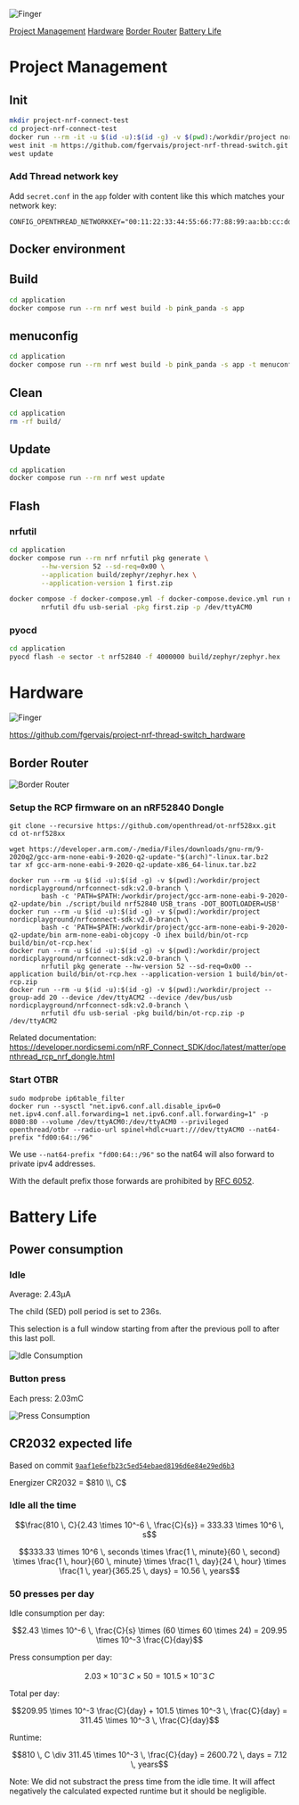 ![Finger](assets/img/finger.jpg)

[Project Management](#project-management)
[Hardware](#hardware)
[Border Router](#border-router)
[Battery Life](#battery-life)

# Project Management

## Init

```bash
mkdir project-nrf-connect-test
cd project-nrf-connect-test
docker run --rm -it -u $(id -u):$(id -g) -v $(pwd):/workdir/project nordicplayground/nrfconnect-sdk:v2.0-branch bash
west init -m https://github.com/fgervais/project-nrf-thread-switch.git .
west update
```

### Add Thread network key

Add `secret.conf` in the `app` folder with content like this which matches your
network key:

```
CONFIG_OPENTHREAD_NETWORKKEY="00:11:22:33:44:55:66:77:88:99:aa:bb:cc:dd:ee:ff"
```

## Docker environment

## Build

```bash
cd application
docker compose run --rm nrf west build -b pink_panda -s app
```

## menuconfig

```bash
cd application
docker compose run --rm nrf west build -b pink_panda -s app -t menuconfig
```

## Clean

```bash
cd application
rm -rf build/
```

## Update

```bash
cd application
docker compose run --rm nrf west update
```

## Flash

### nrfutil

```bash
cd application
docker compose run --rm nrf nrfutil pkg generate \
        --hw-version 52 --sd-req=0x00 \
        --application build/zephyr/zephyr.hex \
        --application-version 1 first.zip

docker compose -f docker-compose.yml -f docker-compose.device.yml run nrf \
        nrfutil dfu usb-serial -pkg first.zip -p /dev/ttyACM0
```

### pyocd
```bash
cd application
pyocd flash -e sector -t nrf52840 -f 4000000 build/zephyr/zephyr.hex
```

# Hardware

![Finger](assets/img/assembled.jpg)

https://github.com/fgervais/project-nrf-thread-switch_hardware

## Border Router

![Border Router](assets/img/border-router.jpg)

### Setup the RCP firmware on an nRF52840 Dongle

```
git clone --recursive https://github.com/openthread/ot-nrf528xx.git
cd ot-nrf528xx

wget https://developer.arm.com/-/media/Files/downloads/gnu-rm/9-2020q2/gcc-arm-none-eabi-9-2020-q2-update-"$(arch)"-linux.tar.bz2
tar xf gcc-arm-none-eabi-9-2020-q2-update-x86_64-linux.tar.bz2

docker run --rm -u $(id -u):$(id -g) -v $(pwd):/workdir/project nordicplayground/nrfconnect-sdk:v2.0-branch \
        bash -c 'PATH=$PATH:/workdir/project/gcc-arm-none-eabi-9-2020-q2-update/bin ./script/build nrf52840 USB_trans -DOT_BOOTLOADER=USB'
docker run --rm -u $(id -u):$(id -g) -v $(pwd):/workdir/project nordicplayground/nrfconnect-sdk:v2.0-branch \
        bash -c 'PATH=$PATH:/workdir/project/gcc-arm-none-eabi-9-2020-q2-update/bin arm-none-eabi-objcopy -O ihex build/bin/ot-rcp build/bin/ot-rcp.hex'
docker run --rm -u $(id -u):$(id -g) -v $(pwd):/workdir/project nordicplayground/nrfconnect-sdk:v2.0-branch \
        nrfutil pkg generate --hw-version 52 --sd-req=0x00 --application build/bin/ot-rcp.hex --application-version 1 build/bin/ot-rcp.zip
docker run --rm -u $(id -u):$(id -g) -v $(pwd):/workdir/project --group-add 20 --device /dev/ttyACM2 --device /dev/bus/usb nordicplayground/nrfconnect-sdk:v2.0-branch \
        nrfutil dfu usb-serial -pkg build/bin/ot-rcp.zip -p /dev/ttyACM2
```

Related documentation: https://developer.nordicsemi.com/nRF_Connect_SDK/doc/latest/matter/openthread_rcp_nrf_dongle.html

### Start OTBR

```
sudo modprobe ip6table_filter
docker run --sysctl "net.ipv6.conf.all.disable_ipv6=0 net.ipv4.conf.all.forwarding=1 net.ipv6.conf.all.forwarding=1" -p 8080:80 --volume /dev/ttyACM0:/dev/ttyACM0 --privileged openthread/otbr --radio-url spinel+hdlc+uart:///dev/ttyACM0 --nat64-prefix "fd00:64::/96"
```

We use `--nat64-prefix "fd00:64::/96"` so the nat64 will also forward to private
ipv4 addresses.

With the default prefix those forwards are prohibited by [RFC 6052](https://datatracker.ietf.org/doc/html/rfc6052).

# Battery Life

## Power consumption

### Idle

Average: 2.43µA

The child (SED) poll period is set to 236s.

This selection is a full window starting from after the previous poll to after
this last poll.

![Idle Consumption](assets/img/idle-consumption.png)

### Button press

Each press: 2.03mC

![Press Consumption](assets/img/press-consumption.png)

## CR2032 expected life

Based on commit [`9aaf1e6efb23c5ed54ebaed8196d6e84e29ed6b3`](https://github.com/fgervais/project-nrf-thread-switch/tree/9aaf1e6efb23c5ed54ebaed8196d6e84e29ed6b3/app)

Energizer CR2032 = $810 \\, C$

### Idle all the time

```math
\frac{810 \, C}{2.43 \times 10^-6 \, \frac{C}{s}} = 333.33 \times 10^6 \, s
```

```math
333.33 \times 10^6 \, seconds \times \frac{1 \, minute}{60 \, second} \times \frac{1 \, hour}{60 \, minute} \times \frac{1 \, day}{24 \, hour} \times \frac{1 \, year}{365.25 \, days} = 10.56 \, years
```

### 50 presses per day

Idle consumption per day:
```math
2.43 \times 10^-6 \, \frac{C}{s} \times (60 \times 60 \times 24) = 209.95 \times 10^-3 \frac{C}{day}
```

Press consumption per day:
```math
2.03 \times 10^-3 \, C \times 50 = 101.5 \times 10^-3 \, C
```

Total per day:
```math
209.95 \times 10^-3 \frac{C}{day} + 101.5 \times 10^-3 \, \frac{C}{day} = 311.45 \times 10^-3 \, \frac{C}{day}
```

Runtime:
```math
810 \, C \div 311.45 \times 10^-3 \, \frac{C}{day} = 2600.72 \, days = 7.12 \, years
```

Note: We did not substract the press time from the idle time. It will affect 
negatively the calculated expected runtime but it should be negligible.